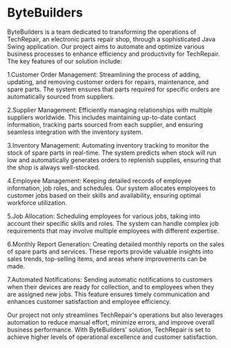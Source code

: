 # ByteBuilders
ByteBuilders is a team dedicated to transforming the operations of TechRepair, an electronic parts repair shop, through a sophisticated Java Swing application. Our project aims to automate and optimize various business processes to enhance efficiency and productivity for TechRepair. The key features of our solution include:

1.Customer Order Management: Streamlining the process of adding, updating, and removing customer orders for repairs, maintenance, and spare parts. The system ensures that parts required for specific orders are automatically sourced from suppliers.

2.Supplier Management: Efficiently managing relationships with multiple suppliers worldwide. This includes maintaining up-to-date contact information, tracking parts sourced from each supplier, and ensuring seamless integration with the inventory system.

3.Inventory Management: Automating inventory tracking to monitor the stock of spare parts in real-time. The system predicts when stock will run low and automatically generates orders to replenish supplies, ensuring that the shop is always well-stocked.

4.Employee Management: Keeping detailed records of employee information, job roles, and schedules. Our system allocates employees to customer jobs based on their skills and availability, ensuring optimal workforce utilization.

5.Job Allocation: Scheduling employees for various jobs, taking into account their specific skills and roles. The system can handle complex job requirements that may involve multiple employees with different expertise.

6.Monthly Report Generation: Creating detailed monthly reports on the sales of spare parts and services. These reports provide valuable insights into sales trends, top-selling items, and areas where improvements can be made.

7.Automated Notifications: Sending automatic notifications to customers when their devices are ready for collection, and to employees when they are assigned new jobs. This feature ensures timely communication and enhances customer satisfaction and employee efficiency.

Our project not only streamlines TechRepair's operations but also leverages automation to reduce manual effort, minimize errors, and improve overall business performance. With ByteBuilders' solution, TechRepair is set to achieve higher levels of operational excellence and customer satisfaction.
